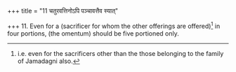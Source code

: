 +++
title = "11 चतुरवत्तिनोऽपि पञ्चावत्तैव स्यात्"

+++
11. Even for a (sacrificer for whom the other offerings are offered)[^1] in four portions, (the omentum) should be five portioned only.  


[^1]: i.e. even for the sacrificers other than the those belonging to the family of Jamadagni also.
